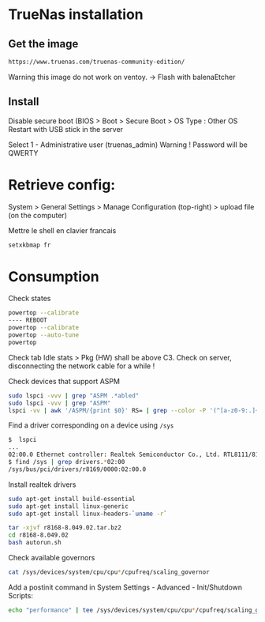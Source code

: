 # TrueNas installation

## Get the image

```bash
https://www.truenas.com/truenas-community-edition/
```

Warning this image do not work on ventoy.
-> Flash with balenaEtcher

## Install

Disable secure boot (BIOS > Boot > Secure Boot > OS Type : Other OS
Restart with USB stick in the server

Select 1 - Administrative user (truenas_admin)
Warning ! Password will be QWERTY

# Retrieve config:

System > General Settings > Manage Configuration (top-right) > upload file (on the computer)

Mettre le shell en clavier francais
```bash
setxkbmap fr
```

# Consumption

Check states
```bash
powertop --calibrate
---- REBOOT
powertop --calibrate
powertop --auto-tune
powertop
```
Check tab Idle stats > Pkg (HW) shall be above C3. Check on server, disconnecting the network cable for a while !

Check devices that support ASPM
```bash
sudo lspci -vvv | grep "ASPM .*abled"
sudo lspci -vvv | grep "ASPM"
lspci -vv | awk '/ASPM/{print $0}' RS= | grep --color -P '(^[a-z0-9:.]+|ASPM )'
```

Find a driver corresponding on a device using `/sys`
```bash
$  lspci
...
02:00.0 Ethernet controller: Realtek Semiconductor Co., Ltd. RTL8111/8168B PCI Express Gigabit Ethernet controller (rev 01)
$ find /sys | grep drivers.*02:00
/sys/bus/pci/drivers/r8169/0000:02:00.0
```

Install realtek drivers
```bash
sudo apt-get install build-essential
sudo apt-get install linux-generic
sudo apt-get install linux-headers-`uname -r`

tar -xjvf r8168-8.049.02.tar.bz2
cd r8168-8.049.02
bash autorun.sh
```

Check available governors
```bash
cat /sys/devices/system/cpu/cpu*/cpufreq/scaling_governor
```

Add a postinit command in System Settings - Advanced - Init/Shutdown Scripts:
```bash
echo "performance" | tee /sys/devices/system/cpu/cpu*/cpufreq/scaling_governor
```
